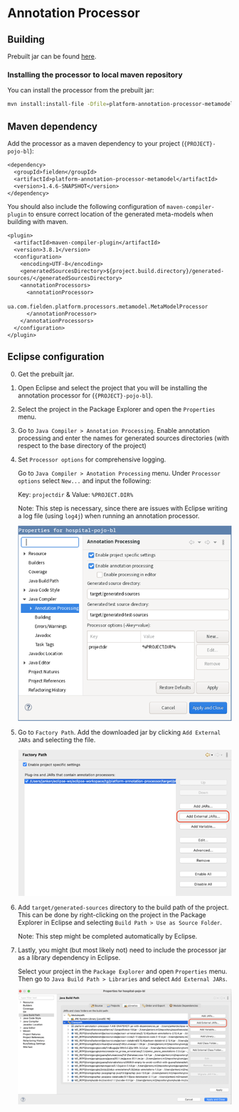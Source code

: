 # Annotation Processor

## Building
Prebuilt jar can be found [here](https://github.com/homedirectory/semantic-analysis/blob/master/processor/platform-annotation-processor-metamodel-1.4.6-SNAPSHOT.jar).

### Installing the processor to local maven repository
You can install the processor from the prebuilt jar:

```bash
mvn install:install-file -Dfile=platform-annotation-processor-metamodel-1.4.6-SNAPSHOT.jar -DgroupId=fielden -DartifactId=platform-annotation-processor-metamodel -Dversion=1.4.6-SNAPSHOT -Dpackaging=jar
```

## Maven dependency
Add the processor as a maven dependency to your project (`{PROJECT}-pojo-bl`):
```
<dependency>
  <groupId>fielden</groupId>
  <artifactId>platform-annotation-processor-metamodel</artifactId>
  <version>1.4.6-SNAPSHOT</version>
</dependency>
```

You should also include the following configuration of `maven-compiler-plugin` to ensure correct location of the generated meta-models when building with maven.
```
<plugin>
  <artifactId>maven-compiler-plugin</artifactId>
  <version>3.8.1</version>
  <configuration>
    <encoding>UTF-8</encoding>
    <generatedSourcesDirectory>${project.build.directory}/generated-sources/</generatedSourcesDirectory>
    <annotationProcessors>
      <annotationProcessor>
        ua.com.fielden.platform.processors.metamodel.MetaModelProcessor
      </annotationProcessor>
    </annotationProcessors>
  </configuration>
</plugin>
```


## Eclipse configuration
0. Get the prebuilt jar.

1. Open Eclipse and select the project that you will be installing the annotation processor for (`{PROJECT}-pojo-bl`).

2. Select the project in the Package Explorer and open the `Properties` menu.

3. Go to `Java Compiler > Annotation Processing`. Enable annotation processing and enter the names for generated sources directories (with respect to the base directory of the project)

4. Set `Processor options` for comprehensive logging.

    Go to `Java Compiler > Anotation Processing` menu. Under `Processor options` select `New...` and input the following:
  
    Key: `projectdir` & Value: `%PROJECT.DIR%`
    
    Note: This step is necessary, since there are issues with Eclipse writing a log file (using `log4j`) when running an annotation processor. 


    ![annotation-processing](images/project-properties.png)

5. Go to `Factory Path`. Add the downloaded jar by clicking `Add External JARs` and selecting the file.

    ![factory-path](images/factory-path.png)

6. Add `target/generated-sources` directory to the build path of the project. This can be done by right-clicking on the project in the Package Explorer in Eclipse and selecting `Build Path > Use as Source Folder`.

    Note: This step might be completed automatically by Eclipse.

7. Lastly, you might (but most likely not) need to include the processor jar as a library dependency in Eclipse.

    Select your project in the `Package Explorer` and open `Properties` menu. Then go to `Java Build Path > Libraries` and select `Add External JARs`.

    ![libraries](images/libraries.png)

